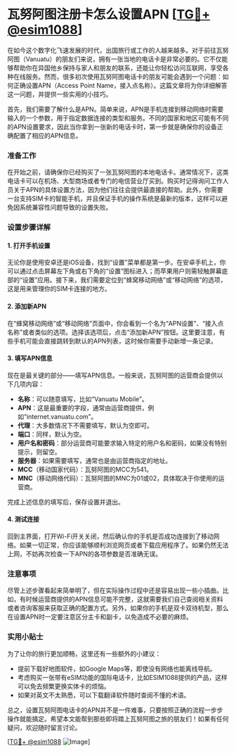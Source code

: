 # 瓦努阿图注册卡怎么设置APN [[TG💪+ @esim1088](https://t.me/s/esim1088)]

在如今这个数字化飞速发展的时代，出国旅行或工作的人越来越多。对于前往瓦努阿图（Vanuatu）的朋友们来说，拥有一张当地的电话卡是非常必要的。它不仅能够帮助你在异国他乡保持与家人和朋友的联系，还能让你轻松访问互联网，享受各种在线服务。然而，很多初次使用瓦努阿图电话卡的朋友可能会遇到一个问题：如何正确设置APN（Access Point Name，接入点名称）。这篇文章将为你详细解答这一问题，并提供一些实用的小技巧。

首先，我们需要了解什么是APN。简单来说，APN是手机连接到移动网络时需要输入的一个参数，用于指定数据连接的类型和服务。不同的国家和地区可能有不同的APN设置要求，因此当你拿到一张新的电话卡时，第一步就是确保你的设备正确配置了相应的APN信息。

### 准备工作

在开始之前，请确保你已经购买了一张瓦努阿图的本地电话卡。通常情况下，这类电话卡可以在机场、大型商场或者专门的电信营业厅买到。购买时记得询问工作人员关于APN的具体设置方法，因为他们往往会提供最直接的帮助。此外，你需要一台支持SIM卡的智能手机，并且保证手机的操作系统是最新的版本，这样可以避免因系统兼容性问题导致的设置失败。

### 设置步骤详解

#### 1. 打开手机设置
无论你是使用安卓还是iOS设备，找到“设置”菜单都是第一步。在安卓手机上，你可以通过点击屏幕左下角或右下角的“设置”图标进入；而苹果用户则需轻触屏幕底部的“设置”应用。接下来，我们需要定位到“蜂窝移动网络”或“移动网络”的选项，这是用来管理你的SIM卡连接的地方。

#### 2. 添加新APN
在“蜂窝移动网络”或“移动网络”页面中，你会看到一个名为“APN设置”、“接入点名称”或者类似的选项。选择该选项后，点击“添加新APN”按钮。这里要注意，有些手机可能会直接跳转到默认的APN列表，这时候你需要手动新增一条记录。

#### 3. 填写APN信息
现在是最关键的部分——填写APN信息。一般来说，瓦努阿图的运营商会提供以下几项内容：
- **名称**：可以随意填写，比如“Vanuatu Mobile”。
- **APN**：这是最重要的字段，通常由运营商提供，例如“internet.vanuatu.com”。
- **代理**：大多数情况下不需要填写，默认为空即可。
- **端口**：同样，默认为空。
- **用户名和密码**：部分运营商可能要求输入特定的用户名和密码，如果没有特别提示，则留空。
- **服务器**：如果需要填写，通常也是由运营商指定的地址。
- **MCC**（移动国家代码）：瓦努阿图的MCC为541。
- **MNC**（移动网络代码）：瓦努阿图的MNC为01或02，具体取决于你使用的运营商。

完成上述信息的填写后，保存设置并退出。

#### 4. 测试连接
回到主界面，打开Wi-Fi开关关闭，然后确认你的手机是否成功连接到了移动网络。如果一切正常，你应该能够顺利浏览网页或者下载应用程序了。如果仍然无法上网，不妨再次检查一下APN的各项参数是否准确无误。

### 注意事项

尽管上述步骤看起来简单明了，但在实际操作过程中还是容易出现一些小插曲。比如，有时候运营商提供的APN信息可能不完整，这就需要我们自己查阅相关资料或者咨询客服来获取正确的配置方式。另外，如果你的手机是双卡双待机型，那么在设置APN时一定要注意区分主卡和副卡，以免造成不必要的麻烦。

### 实用小贴士

为了让你的旅行更加顺畅，这里还有一些额外的小建议：
- 提前下载好地图软件，如Google Maps等，即使没有网络也能离线导航。
- 考虑购买一张带有eSIM功能的国际电话卡，比如ESIM1088提供的产品，这样可以免去频繁更换实体卡的烦恼。
- 如果对英文不太熟悉，可以下载翻译软件随时查阅不懂的术语。

总之，设置瓦努阿图电话卡的APN并不是一件难事，只要按照正确的流程一步步操作就能搞定。希望本文能帮到那些即将踏上瓦努阿图之旅的朋友们！如果有任何疑问，欢迎随时留言讨论。

[[TG💪+ @esim1088](https://t.me/s/esim1088) ![Image](https://i.postimg.cc/4NQfJmqS/Snipaste-2025-05-13-00-14-12.png)]